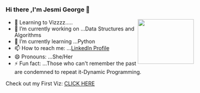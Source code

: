 ### Hi there ,I'm Jesmi George 👋
<img src="https://media.giphy.com/media/RbDKaczqWovIugyJmW/giphy.gif" width=150 height=120 align="right"></img>
- 🌟 Learning to Vizzzz.....
- 🔭 I’m currently working on ...Data Structures and Algorithms
- 🌱 I’m currently learning ...Python
- 📫 How to reach me: ...[LinkedIn Profile](https://www.linkedin.com/in/jesmi-george/)
- 😄 Pronouns: ...She/Her
- ⚡ Fun fact: ...Those who can't remember the past are condemned to repeat it-Dynamic Programming.

Check out my First Viz: [CLICK HERE](https://public.tableau.com/app/profile/jesmi.george/viz/AdidasSalesDashboard_17145801572380/Dashboard1)

